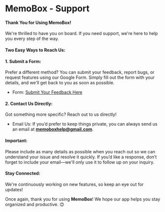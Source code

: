 # MemoBox - Support 
#### Thank You for Using MemoBox!
We're thrilled to have you on board. If you need support, we're here to help you every step of the way.

#### Two Easy Ways to Reach Us:
#### 1. Submit a Form:
Prefer a different method? You can submit your feedback, report bugs, or request features using our Google Form. Simply fill out the form with your details, and we'll get back to you as soon as possible.

- Form: [Submit Your Feedback Here]()

#### 2. Contact Us Directly:
Got something more specific? Reach out to us directly!
- Email Us: If you’d prefer to keep things private, you can always send us an email at **memoboxhelp@gmail.com**.

#### Important:
Please include as many details as possible when you reach out so we can understand your issue and resolve it quickly. If you’d like a response, don’t forget to include your email—we'll only use it to follow up on your inquiry.

#### Stay Connected:
We're continuously working on new features, so keep an eye out for updates!

Once again, thank you for using **MemoBox**! We hope our app helps you stay organized and productive. 😊





